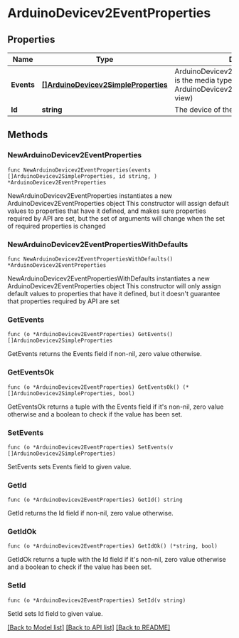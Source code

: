 # ArduinoDevicev2EventProperties

## Properties

Name | Type | Description | Notes
------------ | ------------- | ------------- | -------------
**Events** | [**[]ArduinoDevicev2SimpleProperties**](ArduinoDevicev2SimpleProperties.md) | ArduinoDevicev2SimplePropertiesCollection is the media type for an array of ArduinoDevicev2SimpleProperties (default view) | 
**Id** | **string** | The device of the property | 

## Methods

### NewArduinoDevicev2EventProperties

`func NewArduinoDevicev2EventProperties(events []ArduinoDevicev2SimpleProperties, id string, ) *ArduinoDevicev2EventProperties`

NewArduinoDevicev2EventProperties instantiates a new ArduinoDevicev2EventProperties object
This constructor will assign default values to properties that have it defined,
and makes sure properties required by API are set, but the set of arguments
will change when the set of required properties is changed

### NewArduinoDevicev2EventPropertiesWithDefaults

`func NewArduinoDevicev2EventPropertiesWithDefaults() *ArduinoDevicev2EventProperties`

NewArduinoDevicev2EventPropertiesWithDefaults instantiates a new ArduinoDevicev2EventProperties object
This constructor will only assign default values to properties that have it defined,
but it doesn't guarantee that properties required by API are set

### GetEvents

`func (o *ArduinoDevicev2EventProperties) GetEvents() []ArduinoDevicev2SimpleProperties`

GetEvents returns the Events field if non-nil, zero value otherwise.

### GetEventsOk

`func (o *ArduinoDevicev2EventProperties) GetEventsOk() (*[]ArduinoDevicev2SimpleProperties, bool)`

GetEventsOk returns a tuple with the Events field if it's non-nil, zero value otherwise
and a boolean to check if the value has been set.

### SetEvents

`func (o *ArduinoDevicev2EventProperties) SetEvents(v []ArduinoDevicev2SimpleProperties)`

SetEvents sets Events field to given value.


### GetId

`func (o *ArduinoDevicev2EventProperties) GetId() string`

GetId returns the Id field if non-nil, zero value otherwise.

### GetIdOk

`func (o *ArduinoDevicev2EventProperties) GetIdOk() (*string, bool)`

GetIdOk returns a tuple with the Id field if it's non-nil, zero value otherwise
and a boolean to check if the value has been set.

### SetId

`func (o *ArduinoDevicev2EventProperties) SetId(v string)`

SetId sets Id field to given value.



[[Back to Model list]](../README.md#documentation-for-models) [[Back to API list]](../README.md#documentation-for-api-endpoints) [[Back to README]](../README.md)


